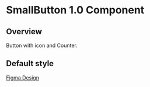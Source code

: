 # SmallButton 1.0 Component

## Overview

Button with icon and Counter.

## Default style
[Figma Design](https://www.figma.com/design/Q3aIuqsK0HWrUrOElSFEIb/TORCH-Glare-V1.5?node-id=1143-74730&t=2QClKl4mHvwfXWlA-4)











